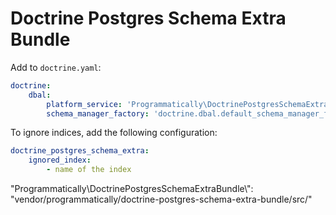 # Doctrine Postgres Schema Extra Bundle

Add to `doctrine.yaml`:

```yaml
doctrine:
    dbal:
        platform_service: 'Programmatically\DoctrinePostgresSchemaExtraBundle\Doctrine\CustomPostgreSQLPlatformService'
        schema_manager_factory: 'doctrine.dbal.default_schema_manager_factory'
```

To ignore indices, add the following configuration:

```yaml
doctrine_postgres_schema_extra:
    ignored_index:
        - name of the index
```

"Programmatically\\DoctrinePostgresSchemaExtraBundle\\": "vendor/programmatically/doctrine-postgres-schema-extra-bundle/src/"
